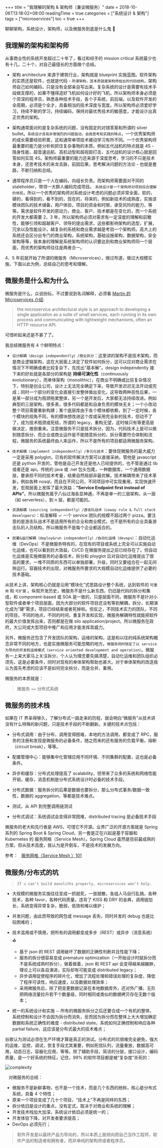 +++
title = "我理解的架构 & 架构师（兼谈微服务）"
date = 2018-10-06T13:18:02+08:00
readingTime = true
categories = ["系统设计 & 架构"]
tags = ["microservices"]
toc = true
+++

聊聊架构，系统设计，架构师，以及微服务到底是什么鬼 🤔

<!--more-->

## 我理解的架构和架构师

从事商业性的系统开发超过二十年了，看过和经手的 mission critical 系统最少也有十几，二十个，对自己最擅长的方面做个总结。

-   架构 architecture 来源于建筑行业，架构就是 blueprint 实施蓝图。软件架构的实质还是软件，也就是代码 - `所谓架构，其本质就是架构师给出的代码结构`，架构师自己如何编码，只是没有全部亲自写出来。复杂系统的设计是需要有技术手段做支撑的，如果不懂得造好飞机如何设计好的飞机，所以架构师本身必须是个资深的程序员，熟悉各种技术手段，各个子系统，前后端，以及软件开发的全周期，必须是个全才，具备相当的技术深度与宽度。所以架构师必须爱好学习，持续不断的学习，持续编码，保持对最优秀技术的敏感度，才能设计出真正优秀的架构。

-   架构通常面对的是复杂系统的问题，没有固定的对错答案和所谓的 silver bullet。`系统设计具有非常强烈的问题驱动，自我思考和实践的特点`，一个优秀架构师的成长需要经验积累，这和通常单项技术被动学习有所不同。一个优秀架构师最重要的能力是分析和抓住复杂事物的本质。例如五代战机的特点就是 4S - 隐身性能、超音速巡航、高机动型和超视距打击，五代战机的设计核心就是回答如何实现 4S。架构师最重要的能力还来源于深度思考，学习的不只是技术本身，还思考技术的来龙去脉，前因后果，思考解决问题的方法论 - 也就是套路，不断归纳和总结。

-   通常程序员只是一个人在编码，向组长负责。而架构师需要面对不同的 staleholder，带领一大群人编码完成项目。 `系统设计是一个架构师对项目综合理解的体现`，所以一个优秀的架构师对系统设计考虑的问题必须非常全面，软的，硬的，看得到的，看不到的，现在的，将来的，例如新技术的成熟度，实施该模块团队的技术储备，用户体验，项目的资金和时限，承受风险的能力，等等。需求是软件开发的原动力，商业、客户、技术都是在变化的，而一个系统的开发大都需要 2，3 年，所以架构师必须对需求有一定深度的理解和前瞻性，能够引领和超越客户、领导的提出需求，这些都影响架构的选型，扩展，冗余以及性能设计。越复杂的系统和商业需求越是考验一个架构师。高大上的系统还会区分出专门的商业架构，系统架构，基础设施架构，数据架构，安全架构等等，我本身的理解是系统架构师的认识要达到和商业架构师同一个层面，而优秀的架构师往往是两者合一。

4、5 年前就开始了所谓的微服务（Microservices），做过布道，做过大规模实施，下面以此为例，总结自己的思考和理解。

## 微服务是什么和为什么

微服务是什么，众说纷纭，不过要说到名词解释，必须看 [Martin 的 Microservices 介绍](https://www.youtube.com/watch?v=2yko4TbC8cI):

> the microservice architectural style is an approach to developing a single application as a suite of small services, each running in its own process and communicating with lightweight mechanisms, often an HTTP resource API.

可惜听起来还是不甚了了。

我总结微服务有 4 个鲜明特点：

-   `设计解耦（design independently）/商业拆分`：这里讲的架构不是技术架构，而是商业逻辑架构，这在大层面上决定了软件如何拆分，这可以应对商业需求在情况下不明确或者比较复杂下，先找出"基本解"。design independently 接下来的好处就是各部分的架构是 **持续可演化性**（continuously evolutionary），而单体架构（monolithic），在商业不明确或比较复杂情况下，特别是创业公司，设计上无法完全确定下来，导致开发迟迟无法开动或完成；同时一个部分的变化会直接引发整体做出变化，这导致两种恶性后果，一是某一部分成为瓶颈拖累整体，另一个是开发后，大家都无法持续改进。例如典型的三层架构，很多表，很多代码都是和自身负责的模块无关；一个小改动整个项目需要重新构建；某个底层库由于各个模块都依赖，到了一定时候，各个模块的视角不同，有的模块想改进这个库或采用完全新的技术，但动不了了，成为技术瓶颈或死结，所谓的 legacy，重构无望，这时候只有等更高层做决定，推倒重来。注意微服务不只是技术拆分，因为，代码技术上是可以做到随意拆分，而企业或商业运作是不能随意拆分的，拆分需要符合体制和流程，微服务的系统最终由人来运作，所以不是所有的项目都适用微服务架构。

-   `技术解耦（implement independently）/多元化技术`：要体现微服务的最大威力一定是采用 polyglot，已有的软件解决方案可以直接采纳，管他是 javascript 还是 python 开发的，管他是自己开发还是他人已经提供的，也不管是通过 lib 或者还是 api。传统的 java 或 .net 包头包尾，一种数据库，一个通用数据层，要承担不同的技术考量，结果自然局部非最优解。技术解耦带来了技术革新，例如各种 nosql，而且在不同公司，不同项目中可实现重用，实现快速开发，宏观层面上发挥了最大效益：**“Service Endpoint first instead of APIs”**。所以微服务属于八仙过海各显神通，不再是单一的三层架构，从一层（如 serverless），到 n 层，都是可能的。

-   `资源解耦（sourcing independently）/游击队战术（coway rule & full stack developers）`：标准解释 ✓ 一个 service 团队的规模不超过两个 pizza。要注意的是游击队战术不是适用所有的企业和商业模式，也不是所有的企业具备游击队的人员结构，所以微服务不是每个企业都适合的。

-   `部署&运行解耦（deploy&run independently）/自动化运维（devops）`：自动化运维（DevOps）不是微服务特有的，在现有的项目或系统上完全可以实施自动化运维，也可以看到巨大效益，CI/CD 在微服务提出之前已经存在了。但自动化运维是实施微服务的必备技术，拆分和 ployglot 后对自动化运维提出了很高的要求，一堆不同质的东西可以单独部署，升级，同时又要组合在一起无间隙运行。容器技术的出现，对微服务所要求的大规模自动化运维提供了必要的技术基础。

从技术上讲，架构核心仍就是沿用“模块化”式思路设计整个系统，达到软件的 `可重用` 和 `可扩展` 。纵观开发历史，微服务不是什么新东西，仍旧是代码的拆分和集成，和 component-based 或 SOA 是一致的，只是层面不同，微服务不是针对小型软件或者单个项目层面，因为大部分的软件项目还没有等到解耦，拆分，长期演化成为”硬“需求，项目已经结束或者死掉啦。但反之，不同技术实力的团队，不同的项目，不同的地点，不同的时间，重复开发和实现，微服务解耦特性就能把软件的最大价值发挥出来，否则都是在做 silo application/project。所以微服务在政府，大公司或大型项目中推广和应用才能发挥其威力。

另外，微服务还包含了开发团队的架构，运维的架构，这是和以往的纯系统架构概念非常不同的地方，也是实施微服务可能忽略的地方。`微服务同时锁定了以 service 为导向的开发和运维模式（service oriented development and operation）`。微服务一上来大家马上关注拆分，个人认为理念要先搞清楚，自动化运维和团队组织必须先，这是必要条件，同时对现有的单体架构帮助也甚大。对于单体架构的改造我认为首先考虑的应该不是如何完全拆分，而是合并，重用。

微服务的本质就是：

> 微服务 ⩵ 分布式系统

## 微服务的技术栈

如果在 IT 界呆得够久，了解分布式一路走来的历程，就会明白“微服务”从技术讲没有什么特殊的新问题，只是技术手段的不断翻新。关键的技术点包括：

-   分布式调用：由于分布，调用变得困难，本地的方法调用，都变成了 RPC，服务的注册和发现是微服务的必备条件，随之而来的还有服务的负载平衡，熔断（circuit break），等等。

-   配置管理中心：能够集中化管理应用不同环境、不同集群的配置，这也是必备条件。

-   异步和缓存：分布式处理提高了 scalability，但带来了众多的系统和网络性能开销，缓存，消息机制是分布式系统设计时必备的技术手段。

-   分布式数据：服务拆分的后果是数据也要拆分，那么分布式事务/数据一致性，数据的 aggregation，等都是技术难点。

-   测试，从 API 到完整调用链测试

-   分布式调试：系统调试会变得非常困难，distributed tracing 是必备技术手段

微服务的老大和先行者是 AWS，可惜它不开源。业界广泛的开源方案就是 Spring 系列的 Spring Boot & Spring Cloud，另一套是正在兴起是基于容器和 Kubernetes 的 服务网格（Service Mesh）。Spring Cloud 虽然是目前最成熟的方案，但从技术高度，我认为是开倒车，不是技术的发展方向。

参考：<i class="fas fa-external-link-alt"></i>&nbsp;&nbsp; [服务网格（Service Mesh ）101](/posts/service-mesh/)

## 微服务/分布式的坑

> `If u can’t build monoliths properly, microservices won’t help.`

-   大规模的微服务实施往往变成一抓就死，一放就散，各组人马自行乱搞，各种技术，各种 favor，各种代码质量，违背了 KISS 和 DRY 的金典，调用链加长，系统变得异常复杂，脆弱，低效和难以维护；

-   并发问题，由此而导致的网包或 message 丢失，同时并发的 debug 也是比较困难的；

-   技术滥用或不慎用，把所有的调用都变成多步（REST）或异步（消息系统）⛳️

    -   基于 json 的 REST 调用破坏了数据的正确性判断并且性能下降；
    -   服务的拆分很容易变成 premature optimization（一开始设计时就拆分而不是系统成熟时拆分），做着做着，json 和 REST api 会变得越来越臃肿，理论上可以各自演进，实际却有可能变成 distributed legacy；
    -   异步调用促使程序的碎片化，增加了流程处理和错误处理的复杂度，降低了程序可读性，响应速度，以及数据处理效率；
    -   采用微服务后，除了把变更数据记录在本地数据库外，还对外广播，无形把网络流量拉升若干个数量级，同时相同或类似的数据拷贝存在无数个版本；

-   统一的系统设计和实施 ⏤ 所有的微服务拆分之后还要合成一个有机的整体，系统控制和设计不会因为拆分而消失，反而因为拆分而在整体上大大增加确定数据和系统正确性的难度 - distributed state，系统如何正确控制和响应各种 partial failure，这应该是分布式最大的技术难点；

谷歌认为测试必须在生产环境才算是真正的测试。分布式的坑很难完全避免，强大的运维，监控，调试，恢复手段尤其重要，例如死信队列，流量重放，数据高可用，动态日志，容器化应用，等等。除了辅助手段，简洁的分层，接口设计，编码质量，是一个好系统的特征，记住，99% 的软件项目都是被“复杂度”杀死的：

![complexity](/images/microservices/complexity.jpeg)

<i class="fas fa-map-marker-alt"></i>&nbsp;&nbsp; 对微服务的总结：

-   微服务不是新鲜事物，也不是一个技术，而是几个东西的统称，核心是分布式系统，具备 4 个特性；
-   原来一个项目变成了几十个项目，“技术上”不再是同样的东西；
-   拆分依旧是设计的重点，没有定式，取决于对商业和系统的理解；
-   开发技术栈加大加深，系统设计依旧必须是统一的；
-   开发体验下降，对开发者要求提高；
-   DevOps 必须先行；

> 软件开发是以最终产品为导向的，所以本质上我倾向把自己当作工程师，软件产品的制造者和拥有者，而非单纯的架构师或者程序员。
